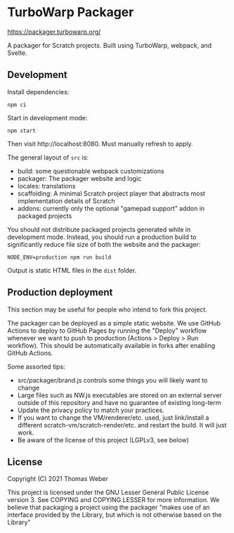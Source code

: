 # TurboWarp Packager

https://packager.turbowarp.org/

A packager for Scratch projects. Built using TurboWarp, webpack, and Svelte.

## Development

Install dependencies:

```
npm ci
```

Start in development mode:

```
npm start
```

Then visit http://localhost:8080. Must manually refresh to apply.

The general layout of `src` is:

 - build: some questionable webpack customizations
 - packager: The packager website and logic
 - locales: translations
 - scaffolding: A minimal Scratch project player that abstracts most implementation details of Scratch
 - addons: currently only the optional "gamepad support" addon in packaged projects

You should not distribute packaged projects generated while in development mode. Instead, you should run a production build to significantly reduce file size of both the website and the packager:

```
NODE_ENV=production npm run build
```

Output is static HTML files in the `dist` folder.

## Production deployment

This section may be useful for people who intend to fork this project.

The packager can be deployed as a simple static website. We use GitHub Actions to deploy to GitHub Pages by running the "Deploy" workflow whenever we want to push to production (Actions > Deploy > Run workflow). This should be automatically available in forks after enabling GitHub Actions.

Some assorted tips:

 - src/packager/brand.js controls some things you will likely want to change
 - Large files such as NW.js executables are stored on an external server outside of this repository and have no guarantee of existing long-term
 - Update the privacy policy to match your practices.
 - If you want to change the VM/renderer/etc. used, just link/install a different scratch-vm/scratch-render/etc. and restart the build. It will just work.
 - Be aware of the license of this project (LGPLv3, see below)

## License

Copyright (C) 2021 Thomas Weber

This project is licensed under the GNU Lesser General Public License version 3. See COPYING and COPYING.LESSER for more information. We believe that packaging a project using the packager "makes use of an interface provided by the Library, but which is not otherwise based on the Library"
